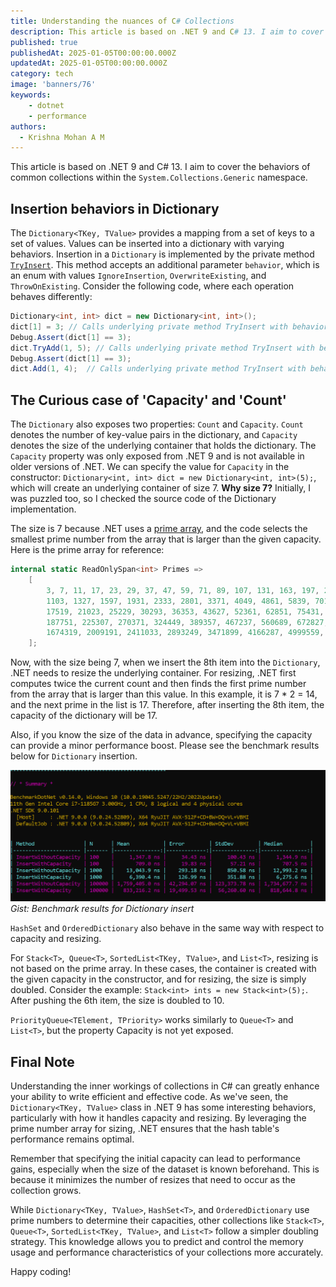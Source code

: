 ```yaml
---
title: Understanding the nuances of C# Collections
description: This article is based on .NET 9 and C# 13. I aim to cover the behaviors of common collections within the `System.Collections.Generic` namespace.
published: true
publishedAt: 2025-01-05T00:00:00.000Z
updatedAt: 2025-01-05T00:00:00.000Z
category: tech
image: 'banners/76'
keywords: 
    - dotnet
    - performance    
authors:
  - Krishna Mohan A M
---
```


This article is based on .NET 9 and C# 13. I aim to cover the behaviors of common collections within the `System.Collections.Generic` namespace.

## Insertion behaviors in Dictionary

The `Dictionary<TKey, TValue>` provides a mapping from a set of keys to a set of values. Values can be inserted into a dictionary with varying behaviors. Insertion in a `Dictionary` is implemented by the private method [`TryInsert`](https://github.com/dotnet/runtime/blob/1d1bf92fcf43aa6981804dc53c5174445069c9e4/src/libraries/System.Private.CoreLib/src/System/Collections/Generic/Dictionary.cs#L507). This method accepts an additional parameter `behavior`, which is an enum with values `IgnoreInsertion`, `OverwriteExisting`, and `ThrowOnExisting`. Consider the following code, where each operation behaves differently:

```csharp
Dictionary<int, int> dict = new Dictionary<int, int>();
dict[1] = 3; // Calls underlying private method TryInsert with behavior OverwriteExisting
Debug.Assert(dict[1] == 3);
dict.TryAdd(1, 5); // Calls underlying private method TryInsert with behavior IgnoreInsertion
Debug.Assert(dict[1] == 3);
dict.Add(1, 4);  // Calls underlying private method TryInsert with behavior ThrowOnExisting
```

## The Curious case of 'Capacity' and 'Count'

The `Dictionary` also exposes two properties: `Count` and `Capacity`. `Count` denotes the number of key-value pairs in the dictionary, and `Capacity` denotes the size of the underlying container that holds the dictionary. The `Capacity` property was only exposed from .NET 9 and is not available in older versions of .NET. We can specify the value for `Capacity` in the constructor: `Dictionary<int, int> dict = new Dictionary<int, int>(5);`, which will create an underlying container of size 7. **Why size 7?** Initially, I was puzzled too, so I checked the source code of the Dictionary implementation.

The size is 7 because .NET uses a [prime array](https://github.com/dotnet/runtime/blob/main/src/libraries/System.Private.CoreLib/src/System/Collections/HashHelpers.cs#L31), and the code selects the smallest prime number from the array that is larger than the given capacity. Here is the prime array for reference:

```C#
internal static ReadOnlySpan<int> Primes =>
    [
        3, 7, 11, 17, 23, 29, 37, 47, 59, 71, 89, 107, 131, 163, 197, 239, 293, 353, 431, 521, 631, 761, 919,
        1103, 1327, 1597, 1931, 2333, 2801, 3371, 4049, 4861, 5839, 7013, 8419, 10103, 12143, 14591,
        17519, 21023, 25229, 30293, 36353, 43627, 52361, 62851, 75431, 90523, 108631, 130363, 156437,
        187751, 225307, 270371, 324449, 389357, 467237, 560689, 672827, 807403, 968897, 1162687, 1395263,
        1674319, 2009191, 2411033, 2893249, 3471899, 4166287, 4999559, 5999471, 7199369
    ];
```

Now, with the size being 7, when we insert the 8th item into the `Dictionary`, .NET needs to resize the underlying container. For resizing, .NET first computes twice the current count and then finds the first prime number from the array that is larger than this value. In this example, it is 7 * 2 = 14, and the next prime in the list is 17. Therefore, after inserting the 8th item, the capacity of the dictionary will be 17.

Also, if you know the size of the data in advance, specifying the capacity can provide a minor performance boost. Please see the benchmark results below for `Dictionary` insertion.

![](/images/Benchmark.PNG)*Gist: Benchmark results for Dictionary insert*

`HashSet` and `OrderedDictionary` also behave in the same way with respect to capacity and resizing.

For `Stack<T>`,` Queue<T>`, `SortedList<TKey, TValue>`, and `List<T>`, resizing is not based on the prime array. In these cases, the container is created with the given capacity in the constructor, and for resizing, the size is simply doubled. Consider the example: `Stack<int> ints = new Stack<int>(5);`. After pushing the 6th item, the size is doubled to 10.

`PriorityQueue<TElement, TPriority>` works similarly to `Queue<T>` and `List<T>`, but the property Capacity is not yet exposed.

## Final Note

Understanding the inner workings of collections in C# can greatly enhance your ability to write efficient and effective code. As we've seen, the `Dictionary<TKey, TValue>` class in .NET 9 has some interesting behaviors, particularly with how it handles capacity and resizing. By leveraging the prime number array for sizing, .NET ensures that the hash table's performance remains optimal.

Remember that specifying the initial capacity can lead to performance gains, especially when the size of the dataset is known beforehand. This is because it minimizes the number of resizes that need to occur as the collection grows.

While `Dictionary<TKey, TValue>`, `HashSet<T>`, and `OrderedDictionary` use prime numbers to determine their capacities, other collections like `Stack<T>`, `Queue<T>`, `SortedList<TKey, TValue>`, and `List<T>` follow a simpler doubling strategy. This knowledge allows you to predict and control the memory usage and performance characteristics of your collections more accurately.

Happy coding!